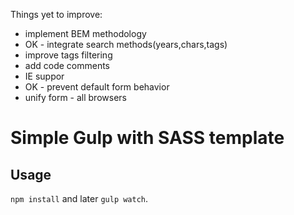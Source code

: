 Things yet to improve:
- implement BEM methodology
- OK - integrate search methods(years,chars,tags)
- improve tags filtering
- add code comments
- IE suppor
- OK - prevent default form behavior
- unify form - all browsers

# Simple Gulp with SASS template

## Usage
 `npm install` and later `gulp watch`.
